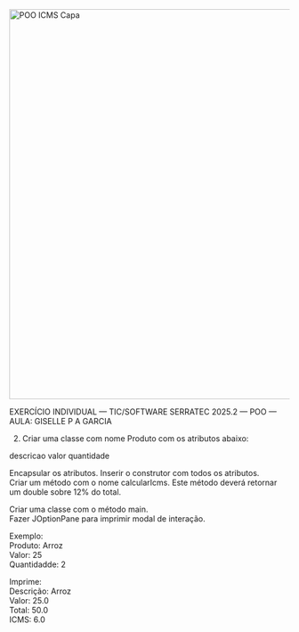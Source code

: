 <img width="1920" height="700" alt="POO ICMS Capa" src="https://github.com/user-attachments/assets/5ac53815-13af-4df6-98f9-9513f618b861" />

EXERCÍCIO INDIVIDUAL — TIC/SOFTWARE SERRATEC 2025.2 — POO —  AULA: GISELLE P A GARCIA
  
2) Criar uma classe com nome Produto com os atributos abaixo: 

descricao 
valor
quantidade

Encapsular os atributos.
Inserir o construtor com todos os atributos.  
  Criar um método com o nome calcularIcms. Este método deverá retornar um double sobre 12% do total.
  
Criar uma classe com o método main.  
Fazer JOptionPane para imprimir modal de interação.  
  
  Exemplo:  
Produto: Arroz  
Valor: 25  
Quantidadde: 2  

Imprime:  
Descrição: Arroz  
Valor: 25.0  
Total: 50.0  
ICMS: 6.0  
